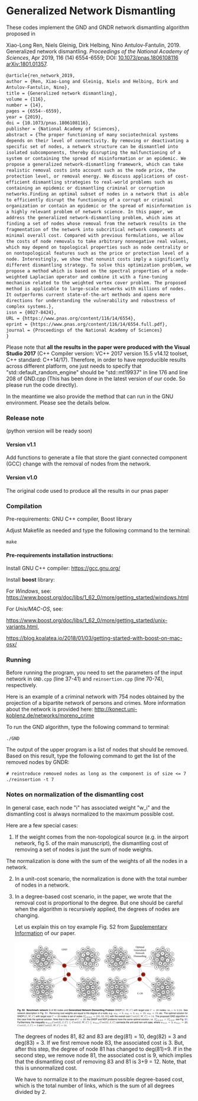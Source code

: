 # Generalized Network Dismantling

These codes implement the GND and GNDR network dismantling algorithm proposed in 

Xiao-Long Ren, Niels Gleinig, Dirk Helbing, Nino Antulov-Fantulin, 2019. Generalized network dismantling. *Proceedings of the National Academy of Sciences*, Apr 2019, 116 (14) 6554-6559; DOI: [10.1073/pnas.1806108116](https://doi.org/10.1073/pnas.1806108116)
[arXiv:1801.01357](https://arxiv.org/abs/1801.01357). 



    @article{ren_network_2019,
	author = {Ren, Xiao-Long and Gleinig, Niels and Helbing, Dirk and Antulov-Fantulin, Nino},
	title = {Generalized network dismantling},
	volume = {116},
	number = {14},
	pages = {6554--6559},
	year = {2019},
	doi = {10.1073/pnas.1806108116},
	publisher = {National Academy of Sciences},
	abstract = {The proper functioning of many sociotechnical systems depends on their level of connectivity. By removing or deactivating a specific set of nodes, a network structure can be dismantled into isolated subcomponents, thereby disrupting the malfunctioning of a system or containing the spread of misinformation or an epidemic. We propose a generalized network-dismantling framework, which can take realistic removal costs into account such as the node price, the protection level, or removal energy. We discuss applications of cost-efficient dismantling strategies to real-world problems such as containing an epidemic or dismantling criminal or corruption networks.Finding an optimal subset of nodes in a network that is able to efficiently disrupt the functioning of a corrupt or criminal organization or contain an epidemic or the spread of misinformation is a highly relevant problem of network science. In this paper, we address the generalized network-dismantling problem, which aims at finding a set of nodes whose removal from the network results in the fragmentation of the network into subcritical network components at minimal overall cost. Compared with previous formulations, we allow the costs of node removals to take arbitrary nonnegative real values, which may depend on topological properties such as node centrality or on nontopological features such as the price or protection level of a node. Interestingly, we show that nonunit costs imply a significantly different dismantling strategy. To solve this optimization problem, we propose a method which is based on the spectral properties of a node-weighted Laplacian operator and combine it with a fine-tuning mechanism related to the weighted vertex cover problem. The proposed method is applicable to large-scale networks with millions of nodes. It outperforms current state-of-the-art methods and opens more directions for understanding the vulnerability and robustness of complex systems.},
	issn = {0027-8424},
	URL = {https://www.pnas.org/content/116/14/6554},
	eprint = {https://www.pnas.org/content/116/14/6554.full.pdf},
	journal = {Proceedings of the National Academy of Sciences}
    }


Please note that **all the results in the paper were produced with the Visual Studio 2017** (C++ Compiler version: VC++ 2017 version 15.5 v14.12 toolset, C++ standard: C++14/17). Therefore, in order to have reproducible results across different platform, one just needs to specify that "std::default_random_engine" should be "std::mt19937" in line 176 and line 208 of GND.cpp (This has been done in the latest version of our code. So please run the code directly). 

In the meantime we also provide the method that can run in the GNU environment. Please see the details below.

### Release note

(python version will be ready soon)

#### Version v1.1

Add functions to generate a file that store the giant connected component (GCC) change with the removal of nodes from the network. 

#### Version v1.0

The original code used to produce all the results in our pnas paper

### Compilation

Pre-requirements: GNU C++ compiler, Boost library

Adjust Makefile as needed and type the following command to the terminal:

    make

#### Pre-requirements installation instructions:
Install GNU C++ compiler:
https://gcc.gnu.org/

Install **boost** library:

For *Windows*, see: 
https://www.boost.org/doc/libs/1_62_0/more/getting_started/windows.html

For *Unix/MAC-OS*, see:

https://www.boost.org/doc/libs/1_62_0/more/getting_started/unix-variants.html, 

https://blog.koalatea.io/2018/01/03/getting-started-with-boost-on-mac-osx/

### Running
Before running the program, you need to set the parameters of the input network in 
<code>GND.cpp</code> (line 37-41) and <code>reinsertion.cpp</code> (line 70-74), respectively. 

Here is an example of a criminal network with 754 nodes obtained by the projection of a bipartite network of
persons and crimes. More information about the network is provided here: http://konect.uni-koblenz.de/networks/moreno_crime

To run the GND algorithm, type the following command to terminal: 

    ./GND

The output of the upper program is a list of nodes that should be removed. Based on this result, type the following command to get the list of the removed nodes by GNDR:

    # reintroduce removed nodes as long as the component is of size <= 7
    ./reinsertion -t 7

### Notes on normalization of the dismantling cost

In general case, each node "i" has associated weight "w_i"  and the dismantling cost is always normalized to the maximum possible cost.

Here are a few special cases:
1. If the weight comes from the non-topological source (e.g. in the airport network, fig 5. of the main manuscript), the dismantling cost of removing a set of nodes is just the sum of node weights. 

The normalization is done with the sum of the weights of all the nodes in a network. 

2. In a unit-cost scenario, the normalization is done with the total number of nodes in a network.

3. In a degree-based cost scenario, in the paper, we wrote that the removal cost is proportional to the degree. But one should be careful when the algorithm is recursively applied, the degrees of nodes are changing. 

   Let us explain this on toy example Fig. S2 from [Supplementary Information](https://www.pnas.org/content/116/14/6554) of our paper. 
   
   ![Fig. S2](Datasets_SI/pic/FigS2.png?raw=true "Title")

   The degrees of nodes 81, 82 and 83 are deg(81) = 10, deg(82) = 3 and deg(83) = 3. If we first remove node 83, the associated cost is 3. But, after this step, the degree of node 81 has changed to deg(81)=9.  If in the second step, we remove node 81, the associated cost is 9, which implies that the dismantling cost of removing 83 and 81 is 3+9 = 12. Note, that this is unnormalized cost. 

   We have to normalize it to the maximum possible degree-based cost, which is the total number of links, which is the sum of all degrees divided by 2. 

